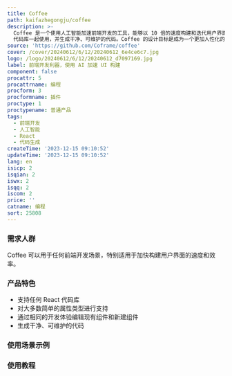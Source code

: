 ```yaml
---
title: Coffee
path: kaifazhegongju/coffee
description: >-
  Coffee 是一个使用人工智能加速前端开发的工具，能够以 10 倍的速度构建和迭代用户界面。它可以与任何 React
  代码库一起使用，并生成干净、可维护的代码。Coffee 的设计目标是成为一个更加人性化的工具，能够写和交互真实的代码。
source: 'https://github.com/Coframe/coffee'
cover: /cover/20240612/6/12/20240612_6e4ce6c7.jpg
logo: /logo/20240612/6/12/20240612_d7097169.jpg
label: 前端开发利器，使用 AI 加速 UI 构建
component: false
procattr: 5
procattrname: 编程
procform: 3
procformname: 插件
proctype: 1
proctypename: 普通产品
tags:
  - 前端开发
  - 人工智能
  - React
  - 代码生成
createTime: '2023-12-15 09:10:52'
updateTime: '2023-12-15 09:10:52'
lang: en
isicp: 2
isqian: 2
iswx: 2
isqq: 2
iscom: 2
price: ''
catname: 编程
sort: 25808
---
```




### 需求人群
Coffee 可以用于任何前端开发场景，特别适用于加快构建用户界面的速度和效率。

### 产品特色
- 支持任何 React 代码库
- 对大多数简单的属性类型进行支持
- 通过相同的开发体验编辑现有组件和新建组件
- 生成干净、可维护的代码

### 使用场景示例


### 使用教程


  
